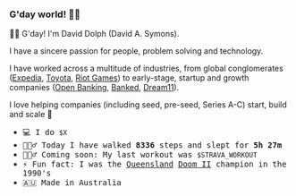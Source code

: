 ### G'day world! 👋🏼

👋🏼 G'day! I'm David Dolph (David A. Symons).

I have a sincere passion for people, problem solving and technology.

I have worked across a multitude of industries, from global conglomerates ([Expedia](https://expediagroup.com/), [Toyota](https://www.toyota.com/), [Riot Games](https://www.riotgames.com/)) to early-stage, startup and growth companies ([Open Banking](https://www.openbanking.org.uk/), [Banked](https://banked.com/), [Dream11](https://www.dream11.com/)).

I love helping companies (including seed, pre-seed, Series A-C) start, build and scale 🚀

<p>

- <samp> 💻 I do `$X` </samp><br>
- <samp> 🚶🏼‍♂️ Today I have walked **8336** steps and slept for **5h 27m** </samp><br>
- <samp> 🏋🏼‍♂️ Coming soon: My last workout was `$STRAVA_WORKOUT`
- <samp> ⚡ Fun fact: I was the [Queensland](https://en.wikipedia.org/wiki/Queensland) [Doom II](https://en.wikipedia.org/wiki/Doom_II) champion in the 1990's
- <samp> 🇦🇺 Made in Australia </samp><br> 


<!--
**o6uoq/o6uoq** is a ✨ _special_ ✨ repository because its `README.md` (this file) appears on your GitHub profile.


Here are some ideas to get you started:

- 🔭 I’m currently working on ...
- 🌱 I’m currently learning ...
- 👯 I’m looking to collaborate on ...
- 🤔 I’m looking for help with ...
- 💬 Ask me about ...
- 📫 How to reach me: ...
- 😄 Pronouns: ...
- ⚡ Fun fact: ...
-->
